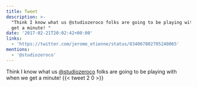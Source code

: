 ```yaml
---
title: Tweet
description: >-
  "Think I know what us @studiozeroco folks are going to be playing with when we
  get a minute! "
date: '2017-02-21T20:02:42+00:00'
links:
  - 'https://twitter.com/jerome_etienne/status/834067802705240065'
mentions:
  - '@studiozeroco'
---
```

Think I know what us [@studiozeroco](https://twitter.com/@studiozeroco) folks are going to be playing with when we get a minute! 
      {{< tweet 2 0 >}}
    
